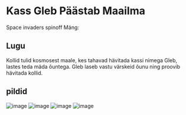 # Kass Gleb Päästab Maailma
Space invaders spinoff
Mäng: 
## Lugu
Kollid tulid kosmosest maale, kes tahavad hävitada kassi nimega Gleb, lastes teda mäda õuntega. Gleb laseb vastu värskeid õunu ning proovib hävitada kollid.
## pildid
![image](https://github.com/krisdjan/spaceinvader/assets/146323487/a3bc1483-f761-4499-8f59-0e216c3bec4d)
![image](https://github.com/krisdjan/spaceinvader/assets/146323487/2a844bee-4370-45e8-a2d2-a4b822df4dff)
![image](https://github.com/krisdjan/spaceinvader/assets/146323487/80c51a01-560a-444d-ab13-590acae81a7a)
![image](https://github.com/krisdjan/spaceinvader/assets/146323487/21256faf-7e34-40cb-aed5-f77e5b368d33)
